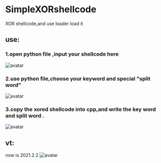 # SimpleXORshellcode
XOR shellcode,and use loader load it
## use:
### 1.open python file ,input your shellcode here
![avatar](https://github.com/ConsT27/SimpleXORshellcode/blob/main/QQ%E6%88%AA%E5%9B%BE20210202163900.png?raw=true)
### 2.use python file,choose your keyword and special "split word"
![avatar](https://github.com/ConsT27/SimpleXORshellcode/blob/main/QQ%E6%88%AA%E5%9B%BE20210202164643.png?raw=true)
### 3.copy the xored shellcode into cpp,and write the key word and split word .
![avatar](https://github.com/ConsT27/SimpleXORshellcode/blob/main/QQ%E6%88%AA%E5%9B%BE20210202164753.png?raw=true)

## vt:
now is 2021.2.2
![avatar](http://www.const27.com/wp-content/uploads/2021/02/image-2-1024x268.png)
